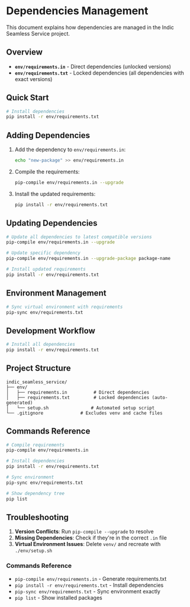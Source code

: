 # Dependencies Management

This document explains how dependencies are managed in the Indic Seamless Service project.

## Overview

- **`env/requirements.in`** - Direct dependencies (unlocked versions)
- **`env/requirements.txt`** - Locked dependencies (all dependencies with exact versions)

## Quick Start

```bash
# Install dependencies
pip install -r env/requirements.txt
```

## Adding Dependencies

1. Add the dependency to `env/requirements.in`:
   ```bash
   echo "new-package" >> env/requirements.in
   ```

2. Compile the requirements:
   ```bash
   pip-compile env/requirements.in --upgrade
   ```

3. Install the updated requirements:
   ```bash
   pip install -r env/requirements.txt
   ```

## Updating Dependencies

```bash
# Update all dependencies to latest compatible versions
pip-compile env/requirements.in --upgrade

# Update specific dependency
pip-compile env/requirements.in --upgrade-package package-name

# Install updated requirements
pip install -r env/requirements.txt
```

## Environment Management

```bash
# Sync virtual environment with requirements
pip-sync env/requirements.txt
```

## Development Workflow

```bash
# Install all dependencies
pip install -r env/requirements.txt
```

## Project Structure

```
indic_seamless_service/
├── env/
│   ├── requirements.in          # Direct dependencies
│   ├── requirements.txt         # Locked dependencies (auto-generated)
│   └── setup.sh                # Automated setup script
└── .gitignore              # Excludes venv and cache files
```

## Commands Reference

```bash
# Compile requirements
pip-compile env/requirements.in

# Install dependencies
pip install -r env/requirements.txt

# Sync environment
pip-sync env/requirements.txt

# Show dependency tree
pip list
```

## Troubleshooting

1. **Version Conflicts**: Run `pip-compile --upgrade` to resolve
2. **Missing Dependencies**: Check if they're in the correct `.in` file
3. **Virtual Environment Issues**: Delete `venv/` and recreate with `./env/setup.sh`

### Commands Reference

- `pip-compile env/requirements.in` - Generate requirements.txt
- `pip install -r env/requirements.txt` - Install dependencies
- `pip-sync env/requirements.txt` - Sync environment exactly
- `pip list` - Show installed packages 